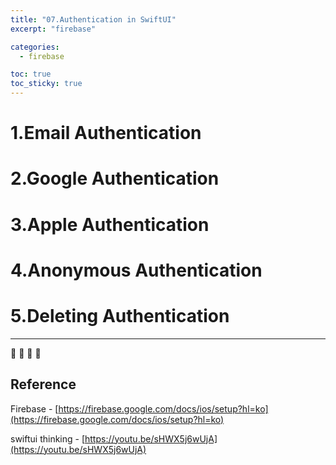 ```yaml
---
title: "07.Authentication in SwiftUI"
excerpt: "firebase"

categories:
  - firebase

toc: true
toc_sticky: true
---
```


# 1.Email Authentication

# 2.Google Authentication

# 3.Apple Authentication

# 4.Anonymous Authentication

# 5.Deleting Authentication

---

🔶 🔷 📌 🔑

## Reference

Firebase - [https://firebase.google.com/docs/ios/setup?hl=ko](https://firebase.google.com/docs/ios/setup?hl=ko)

swiftui thinking - [https://youtu.be/sHWX5j6wUjA](https://youtu.be/sHWX5j6wUjA)
